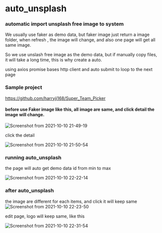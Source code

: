 # auto_unsplash

### automatic import unsplash free image to system
We usually use faker as demo data, but faker image just return a image folder, when refresh , the image will change, and also one page will get all same image.

So we use unslash free image as the demo data, but if manually copy files, it will take a long time, this is why create a auto. 

using axios promise bases http client and auto submit to loop to the next page

### Sample project

https://github.com/harryji168/Super_Team_Picker


#### before use Faker image like this, all image are same, and click detail the image will change.
![Screenshot from 2021-10-10 21-49-19](https://user-images.githubusercontent.com/21187699/136734816-50dc3a6a-f776-4eaf-9809-4d17e17526c8.png)

click the detail

![Screenshot from 2021-10-10 21-50-54](https://user-images.githubusercontent.com/21187699/136734901-dc136663-4311-4179-84b5-8253ddfec187.png)


### running auto_unsplash

the page will auto get demo data id from min to max

![Screenshot from 2021-10-10 22-22-14](https://user-images.githubusercontent.com/21187699/136737838-7a9ae3e5-ea7e-49ca-bb90-0a1c8f4e86b7.png)


### after auto_unsplash

the image are different for each items, and click it will keep same 
![Screenshot from 2021-10-10 22-23-50](https://user-images.githubusercontent.com/21187699/136737954-6f9cb7d0-7879-4421-92fe-421ed8650fd8.png)

edit page, logo will keep same, like this

![Screenshot from 2021-10-10 22-31-54](https://user-images.githubusercontent.com/21187699/136738070-4233ecae-718d-4f56-b314-2dbc0381375e.png)